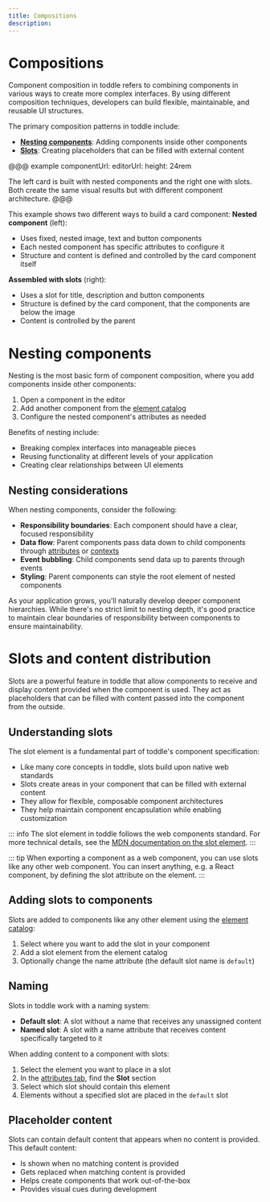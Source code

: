 ```yaml
---
title: Compositions
description:
---
```


# Compositions
Component composition in toddle refers to combining components in various ways to create more complex interfaces. By using different composition techniques, developers can build flexible, maintainable, and reusable UI structures.

The primary composition patterns in toddle include:
- [**Nesting components**](#nesting-components): Adding components inside other components
- [**Slots**](#slots-and-content-distribution): Creating placeholders that can be filled with external content

@@@ example
componentUrl: 
editorUrl: 
height: 24rem

The left card is built with nested components and the right one with slots. Both create the same visual results but with different component architecture.
@@@

This example shows two different ways to build a card component:
**Nested component** (left):
- Uses fixed, nested image, text and button components
- Each nested component has specific attributes to configure it
- Structure and content is defined and controlled by the card component itself

**Assembled with slots** (right):
- Uses a slot for title, description and button components
- Structure is defined by the card component, that the components are below the image
- Content is controlled by the parent


# Nesting components
Nesting is the most basic form of component composition, where you add components inside other components:
1. Open a component in the editor
2. Add another component from the [element catalog](/the-editor/element-tree#element-catalog)
3. Configure the nested component's attributes as needed

Benefits of nesting include:
- Breaking complex interfaces into manageable pieces
- Reusing functionality at different levels of your application
- Creating clear relationships between UI elements

## Nesting considerations
When nesting components, consider the following:
- **Responsibility boundaries**: Each component should have a clear, focused responsibility
- **Data flow**: Parent components pass data down to child components through [attributes](/components/interface-and-lifecycle#defining-attributes) or [contexts](/contexts/overview)
- **Event bubbling**: Child components send data up to parents through events
- **Styling**: Parent components can style the root element of nested components

As your application grows, you'll naturally develop deeper component hierarchies. While there's no strict limit to nesting depth, it's good practice to maintain clear boundaries of responsibility between components to ensure maintainability.

# Slots and content distribution
Slots are a powerful feature in toddle that allow components to receive and display content provided when the component is used. They act as placeholders that can be filled with content passed into the component from the outside.

## Understanding slots
The slot element is a fundamental part of toddle's component specification:
- Like many core concepts in toddle, slots build upon native web standards
- Slots create areas in your component that can be filled with external content
- They allow for flexible, composable component architectures
- They help maintain component encapsulation while enabling customization

::: info
The slot element in toddle follows the web components standard. For more technical details, see the [MDN documentation on the slot element](https://developer.mozilla.org/en-US/docs/Web/HTML/Element/slot).
:::

::: tip
When exporting a component as a web component, you can use slots like any other web component. You can insert anything, e.g. a React component, by defining the slot attribute on the element.
:::

## Adding slots to components
Slots are added to components like any other element using the [element catalog](/the-editor/element-tree#adding-elements):
1. Select where you want to add the slot in your component
2. Add a slot element from the element catalog
3. Optionally change the name attribute (the default slot name is `default`)

## Naming
Slots in toddle work with a naming system:
- **Default slot**: A slot without a name that receives any unassigned content
- **Named slot**: A slot with a name attribute that receives content specifically targeted to it

When adding content to a component with slots:
1. Select the element you want to place in a slot
2. In the [attributes tab](/the-editor/element-panel#attributes-tab), find the **Slot** section
3. Select which slot should contain this element
4. Elements without a specified slot are placed in the `default` slot

## Placeholder content
Slots can contain default content that appears when no content is provided. This default content:
- Is shown when no matching content is provided
- Gets replaced when matching content is provided
- Helps create components that work out-of-the-box
- Provides visual cues during development